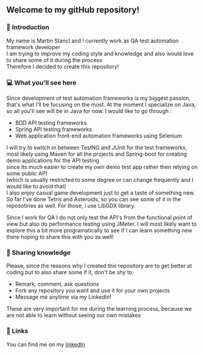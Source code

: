 ## Welcome to my gitHub repository!

### :wave: Introduction 

My name is Martin Stancl and I currently work as QA test automation framework developer  
I am trying to improve my coding style and knowledge and also would love to share some of it during the process  
Therefore I decided to create this repository!

### :computer: What you'll see here 

Since development of test automation frameworks is my biggest passion, that's what I'll be focusing on the most.
At the moment I specialize on Java, so all you'll see will be in Java for now.
I would like to go through :  

  - BDD API testing frameworks
  - Spring API testing frameworks
  - Web application front-end automation frameworks using Selenium


I will try to switch in between TestNG and JUnit for the test frameworks,  
most likely using Maven for all the projects and Spring-boot for creating demo applications for the API testing  
since its much easier to create my own demo test app rather then relying on some public API   
(which is usually restricted to some degree or can change frequently and I would like to avoid that)   
I also enjoy casual game development just to get a taste of something new. So far I've done Tetris and Asteroids,
so you can see some of it in the reposotiries as well. For those, i use LibGDX library.

Since I work for QA I do not only test the API's from the functional point of view but also do performance testing
using JMeter. I will most likely want to explore this a bit more programatically to see if I can learn something new there
hoping to share this with you as well!

### :memo: Sharing knowledge
Please, since the reasons why I created this repository are to get better at coding but to also share some if it, don't be shy to:  

  - Remark, comment, ask questions
  - Fork any repository you want and use it for your own projects
  - Message me anytime via my LinkedIn! 
  
These are very important for me during the learning process, because we are not able to learn without seeing our own mistakes  

### :link: Links
You can find me on my <a href="https://www.linkedin.com/in/martin-štancl-11b591108">linkedIn</a>

